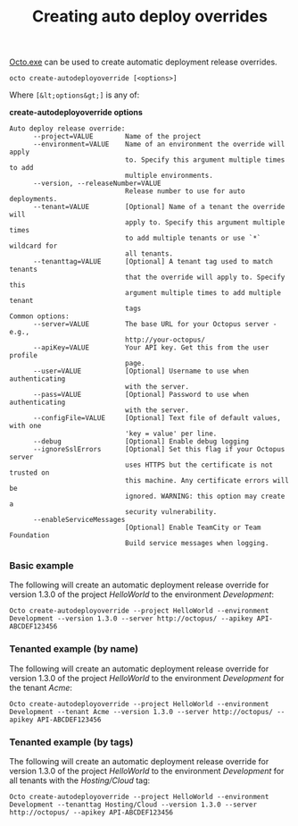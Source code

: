 ﻿---
title: Creating auto deploy overrides
position: 12
---


[Octo.exe](http://docs.octopusdeploy.com/pages/viewpage.action?pageId=360596) can be used to create automatic deployment release overrides.

```text
octo create-autodeployoverride [<options>]
```


Where `[&lt;options&gt;]` is any of:

**create-autodeployoverride options**

```text
Auto deploy release override: 
      --project=VALUE        Name of the project
      --environment=VALUE    Name of an environment the override will apply 
                             to. Specify this argument multiple times to add 
                             multiple environments.
      --version, --releaseNumber=VALUE
                             Release number to use for auto deployments.
      --tenant=VALUE         [Optional] Name of a tenant the override will 
                             apply to. Specify this argument multiple times 
                             to add multiple tenants or use `*` wildcard for 
                             all tenants.
      --tenanttag=VALUE      [Optional] A tenant tag used to match tenants 
                             that the override will apply to. Specify this 
                             argument multiple times to add multiple tenant 
                             tags
Common options: 
      --server=VALUE         The base URL for your Octopus server - e.g., 
                             http://your-octopus/
      --apiKey=VALUE         Your API key. Get this from the user profile 
                             page.
      --user=VALUE           [Optional] Username to use when authenticating 
                             with the server.
      --pass=VALUE           [Optional] Password to use when authenticating 
                             with the server.
      --configFile=VALUE     [Optional] Text file of default values, with one 
                             'key = value' per line.
      --debug                [Optional] Enable debug logging
      --ignoreSslErrors      [Optional] Set this flag if your Octopus server 
                             uses HTTPS but the certificate is not trusted on 
                             this machine. Any certificate errors will be 
                             ignored. WARNING: this option may create a 
                             security vulnerability.
      --enableServiceMessages
                             [Optional] Enable TeamCity or Team Foundation 
                             Build service messages when logging.
```

### Basic example


The following will create an automatic deployment release override for version 1.3.0 of the project *HelloWorld* to the environment *Development*:

```text
Octo create-autodeployoverride --project HelloWorld --environment Development --version 1.3.0 --server http://octopus/ --apikey API-ABCDEF123456
```

### Tenanted example (by name)


The following will create an automatic deployment release override for version 1.3.0 of the project *HelloWorld* to the environment *Development* for the tenant *Acme*:

```text
Octo create-autodeployoverride --project HelloWorld --environment Development --tenant Acme --version 1.3.0 --server http://octopus/ --apikey API-ABCDEF123456
```

### Tenanted example (by tags)


The following will create an automatic deployment release override for version 1.3.0 of the project *HelloWorld* to the environment *Development* for all tenants with the *Hosting/Cloud* tag:

```text
Octo create-autodeployoverride --project HelloWorld --environment Development --tenanttag Hosting/Cloud --version 1.3.0 --server http://octopus/ --apikey API-ABCDEF123456
```
